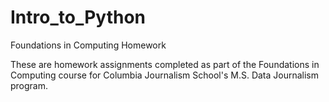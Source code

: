# Intro_to_Python
Foundations in Computing Homework

These are homework assignments completed as part of the Foundations in Computing course for Columbia Journalism School's M.S. Data Journalism program.
